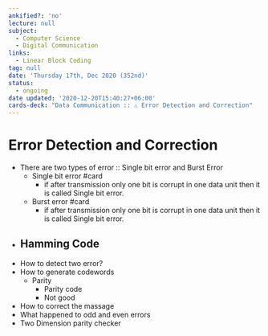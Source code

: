 ```yaml
---
ankified?: 'no'
lecture: null
subject:
  - Computer Science
  - Digital Communication
links:
  - Linear Block Coding
tag: null
date: 'Thursday 17th, Dec 2020 (352nd)'
status:
  - ongoing
date updated: '2020-12-20T15:40:27+06:00'
cards-deck: "Data Communication :: ⚠ Error Detection and Correction"
---
```

# Error Detection and Correction
- There are two types of error :: Single bit error and Burst Error 
	- Single bit error #card 
		- if after transmission only one bit is corrupt in one data unit then it  is called Single bit error.
	- Burst error #card
		- if after transmission only one bit is corrupt in one data unit then it  is called Single bit error.
-   Hamming Code
	-   
-   How to detect two error?
-   How to generate codewords
    -   Parity
        -   Parity code 
        -   Not good
-   How to correct the massage
-   What happened to odd and even errors
-   Two Dimension parity checker
